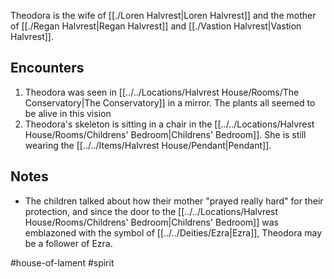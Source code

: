 Theodora is the wife of [[./Loren Halvrest|Loren Halvrest]] and the mother of [[./Regan Halvrest|Regan Halvrest]] and [[./Vastion Halvrest|Vastion Halvrest]].

## Encounters
1. Theodora was seen in [[../../Locations/Halvrest House/Rooms/The Conservatory|The Conservatory]] in a mirror. The plants all seemed to be alive in this vision
2. Theodora's skeleton is sitting in a chair in the [[../../Locations/Halvrest House/Rooms/Childrens' Bedroom|Childrens' Bedroom]]. She is still wearing the [[../../Items/Halvrest House/Pendant|Pendant]].

## Notes
- The children talked about how their mother "prayed really hard" for their protection, and since the door to the [[../../Locations/Halvrest House/Rooms/Childrens' Bedroom|Childrens' Bedroom]] was emblazoned with the symbol of [[../../Deities/Ezra|Ezra]], Theodora may be a follower of Ezra.

#house-of-lament #spirit